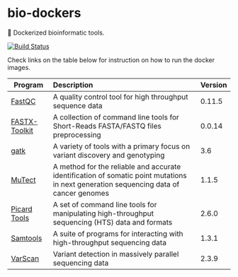 # bio-dockers
:whale: Dockerized bioinformatic tools.

[![Build Status](https://travis-ci.org/alexcoppe/bio-dockers.svg?branch=master)](https://travis-ci.org/alexcoppe/bio-dockers)

Check links on the table below for instruction on how to run the docker images.

| Program        | Description| Version |
| ------------- |:-------------| :-------------|
| [FastQC](https://github.com/alexcoppe/bio-dockers/tree/master/fastqc) | A quality control tool for high throughput sequence data | 0.11.5 |
| [FASTX-Toolkit](https://github.com/alexcoppe/bio-dockers/tree/master/fastx-toolkit) | A collection of command line tools for Short-Reads FASTA/FASTQ files preprocessing | 0.0.14 |
| [gatk](https://github.com/alexcoppe/bio-dockers/tree/master/gatk) | A variety of tools with a primary focus on variant discovery and genotyping | 3.6 |
| [MuTect](https://github.com/alexcoppe/bio-dockers/tree/master/mutect) | A method for the reliable and accurate identification of somatic point mutations in next generation sequencing data of cancer genomes  | 1.1.5 |
| [Picard Tools](https://github.com/alexcoppe/bio-dockers/tree/master/picard) | A set of command line tools for manipulating high-throughput sequencing (HTS) data and formats | 2.6.0 |
| [Samtools](https://github.com/alexcoppe/bio-dockers/tree/master/samtools) | A suite of programs for interacting with high-throughput sequencing data | 1.3.1 |
| [VarScan](https://github.com/alexcoppe/bio-dockers/tree/master/varscan) | Variant detection in massively parallel sequencing data | 2.3.9 |

